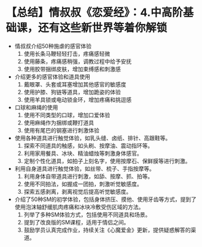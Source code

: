 # 【总结】情叔叔《恋爱经》：4.中高阶基础课，还有这些新世界等着你解锁

-   情叔叔介绍50种施虐的感官体验
    1.  使用长条马鞭轻轻打击，疼痛感轻微
    2.  使用藤条，疼痛感稍强，调教过程中给予安抚
    3.  使用胶带捆绑皮肤，增加束缚感和刺激感
-   介绍更多的感官体验和道具使用
    1.  戴眼罩、头套或耳塞增加其他感官的敏感度
    2.  使用护膝、狗链等道具，增加跪姿的体验
    3.  使用羊具锁或电动锁金环，增加疼痛和挑逗感
-   口球和麻绳的使用
    1.  使用不同类型的口球，增加口爱体验
    2.  使用麻绳作为捆绑或鞭打道具
    3.  使用有尾巴的钢塞进行刺激体验
-   使用各种道具进行触觉体验，如乳头缝、卤纸、排针、高跟鞋等。
    1.  探索不同道具的触感，如头刷、按摩油、震动指环等。
    2.  利用家用餐具、冰块、精油蜡烛等刺激身体感官。
    3.  定制个性化道具，如拍子上刻名字，使用按摩石、保鲜膜等进行刺激。
-   利用自身道具进行触觉体验，如丝带、梳子、手指按摩等。
    1.  利用身体自带道具进行刺激，如舔、按摩、抓、拍等。
    2.  使用不同拍法，如握成一团拍，刺激听觉敏感度。
    3.  探索五感剥离，剥离视觉后提高听觉敏感度。
-   介绍了50种SM的初学体验，包括身体挤压、摸他、使用牙齿等方式，提到了使用泡沫轴舒缓肌肉疼痛和冰块冷敷受伤区域的方法。
    1.  列举了多种SM体验方式，包括使用不同道具和场景。
    2.  提到了改良版的SM课程，适用于情侣之间。
    3.  鼓励学员认真完成作业，持续关注《心魔爱金》更新，提供疑惑解答的渠道。
